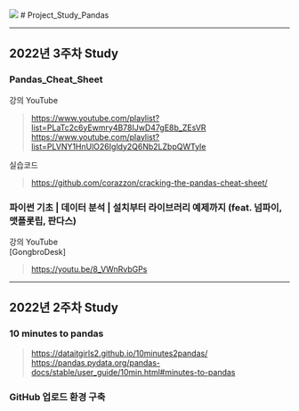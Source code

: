 <img src="https://upload.wikimedia.org/wikipedia/commons/thumb/e/ed/Pandas_logo.svg/220px-Pandas_logo.svg.png">
# Project_Study_Pandas

---
## 2022년 3주차 Study

### Pandas_Cheat_Sheet

강의 YouTube 
>https://www.youtube.com/playlist?list=PLaTc2c6yEwmry4B78IJwD47gE8b_ZEsVR \
>https://www.youtube.com/playlist?list=PLVNY1HnUlO26Igldy2Q6Nb2LZbpQWTyle

실습코드 
>https://github.com/corazzon/cracking-the-pandas-cheat-sheet/ 

### 파이썬 기초 | 데이터 분석 | 설치부터 라이브러리 예제까지 (feat. 넘파이, 맷플롯립, 판다스)
강의 YouTube\
[GongbroDesk]
>https://youtu.be/8_VWnRvbGPs

---
## 2022년 2주차 Study

### 10 minutes to pandas 
>https://dataitgirls2.github.io/10minutes2pandas/ \
>https://pandas.pydata.org/pandas-docs/stable/user_guide/10min.html#minutes-to-pandas


### GitHub 업로드 환경 구축 
